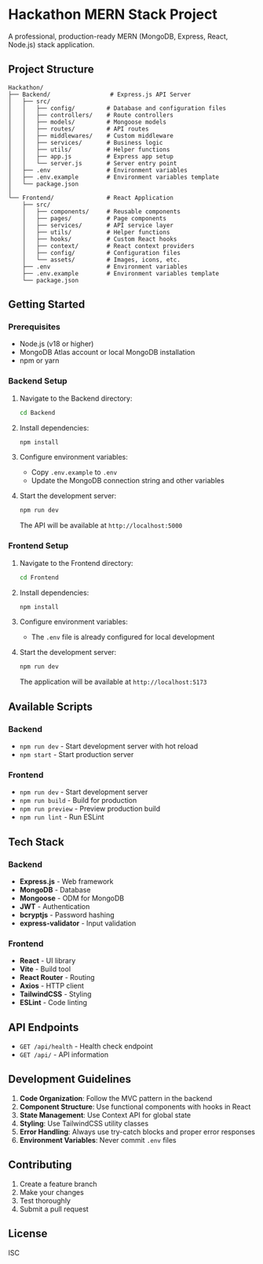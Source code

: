 # Hackathon MERN Stack Project

A professional, production-ready MERN (MongoDB, Express, React, Node.js) stack application.

## Project Structure

```
Hackathon/
├── Backend/                 # Express.js API Server
│   ├── src/
│   │   ├── config/         # Database and configuration files
│   │   ├── controllers/    # Route controllers
│   │   ├── models/         # Mongoose models
│   │   ├── routes/         # API routes
│   │   ├── middlewares/    # Custom middleware
│   │   ├── services/       # Business logic
│   │   ├── utils/          # Helper functions
│   │   ├── app.js          # Express app setup
│   │   └── server.js       # Server entry point
│   ├── .env                # Environment variables
│   ├── .env.example        # Environment variables template
│   └── package.json
│
└── Frontend/               # React Application
    ├── src/
    │   ├── components/     # Reusable components
    │   ├── pages/          # Page components
    │   ├── services/       # API service layer
    │   ├── utils/          # Helper functions
    │   ├── hooks/          # Custom React hooks
    │   ├── context/        # React context providers
    │   ├── config/         # Configuration files
    │   └── assets/         # Images, icons, etc.
    ├── .env                # Environment variables
    ├── .env.example        # Environment variables template
    └── package.json
```

## Getting Started

### Prerequisites

- Node.js (v18 or higher)
- MongoDB Atlas account or local MongoDB installation
- npm or yarn

### Backend Setup

1. Navigate to the Backend directory:
   ```bash
   cd Backend
   ```

2. Install dependencies:
   ```bash
   npm install
   ```

3. Configure environment variables:
   - Copy `.env.example` to `.env`
   - Update the MongoDB connection string and other variables

4. Start the development server:
   ```bash
   npm run dev
   ```

   The API will be available at `http://localhost:5000`

### Frontend Setup

1. Navigate to the Frontend directory:
   ```bash
   cd Frontend
   ```

2. Install dependencies:
   ```bash
   npm install
   ```

3. Configure environment variables:
   - The `.env` file is already configured for local development

4. Start the development server:
   ```bash
   npm run dev
   ```

   The application will be available at `http://localhost:5173`

## Available Scripts

### Backend

- `npm run dev` - Start development server with hot reload
- `npm start` - Start production server

### Frontend

- `npm run dev` - Start development server
- `npm run build` - Build for production
- `npm run preview` - Preview production build
- `npm run lint` - Run ESLint

## Tech Stack

### Backend
- **Express.js** - Web framework
- **MongoDB** - Database
- **Mongoose** - ODM for MongoDB
- **JWT** - Authentication
- **bcryptjs** - Password hashing
- **express-validator** - Input validation

### Frontend
- **React** - UI library
- **Vite** - Build tool
- **React Router** - Routing
- **Axios** - HTTP client
- **TailwindCSS** - Styling
- **ESLint** - Code linting

## API Endpoints

- `GET /api/health` - Health check endpoint
- `GET /api/` - API information

## Development Guidelines

1. **Code Organization**: Follow the MVC pattern in the backend
2. **Component Structure**: Use functional components with hooks in React
3. **State Management**: Use Context API for global state
4. **Styling**: Use TailwindCSS utility classes
5. **Error Handling**: Always use try-catch blocks and proper error responses
6. **Environment Variables**: Never commit `.env` files

## Contributing

1. Create a feature branch
2. Make your changes
3. Test thoroughly
4. Submit a pull request

## License

ISC

